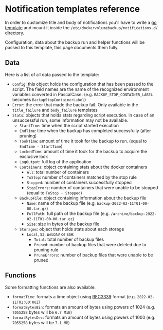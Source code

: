 # Notification templates reference

In order to customize title and body of notifications you'll have to write a [go template](https://pkg.go.dev/text/template) and mount it inside the `/etc/dockervolumebackup/notifications.d/` directory.

Configuration, data about the backup run and helper functions will be passed to this template, this page documents them fully.

## Data
Here is a list of all data passed to the template:

* `Config`: this object holds the configuration that has been passed to the script. The field names are the name of the recognized environment variables converted in PascalCase. (e.g. `BACKUP_STOP_CONTAINER_LABEL` becomes `BackupStopContainerLabel`)
* `Error`: the error that made the backup fail. Only available in the `title_failure` and `body_failure` templates
* `Stats`: objects that holds stats regarding script execution. In case of an unsuccessful run, some information may not be available.
  * `StartTime`: time when the script started execution
  * `EndTime`: time when the backup has completed successfully (after pruning)
  * `TookTime`: amount of time it took for the backup to run. (equal to `EndTime - StartTime`)
  * `LockedTime`: amount of time it took for the backup to acquire the exclusive lock
  * `LogOutput`: full log of the application
  * `Containers`: object containing stats about the docker containers
    * `All`: total number of containers
    * `ToStop`: number of containers matched by the stop rule
    * `Stopped`: number of containers successfully stopped
    * `StopErrors`: number of containers that were unable to be stopped (equal to `ToStop - Stopped`)
  * `BackupFile`: object containing information about the backup file
    * `Name`: name of the backup file (e.g. `backup-2022-02-11T01-00-00.tar.gz`)
    * `FullPath`: full path of the backup file (e.g. `/archive/backup-2022-02-11T01-00-00.tar.gz`)
    * `Size`: size in bytes of the backup file
  * `Storages`: object that holds stats about each storage
    * `Local`, `S3`, `WebDAV` or `SSH`:
      * `Total`: total number of backup files
      * `Pruned`: number of backup files that were deleted due to pruning rule
      * `PruneErrors`: number of backup files that were unable to be pruned

## Functions

Some formatting functions are also available:

* `formatTime`: formats a time object using [RFC3339](https://datatracker.ietf.org/doc/html/rfc3339) format (e.g. `2022-02-11T01:00:00Z`)
* `formatBytesBin`: formats an amount of bytes using powers of 1024 (e.g. `7055258` bytes will be `6.7 MiB`) 
* `formatBytesDec`: formats an amount of bytes using powers of 1000 (e.g. `7055258` bytes will be `7.1 MB`)
